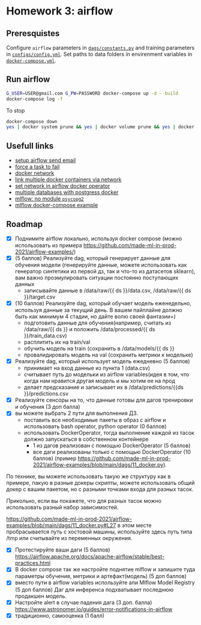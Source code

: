 # Homework 3: airflow

## Preresquistes

Configure `airflow` parameters in [`dags/constants.py`](dags/constants.py) and
training parameters in [`configs/config.yml`](configs/config.yml). Set paths to
data folders in envirenment variables in [`docker-compose.yml`](./docker-compose.yml).

## Run airflow

```bash
G_USER=USER@gmail.com G_PW=PASSWORD docker-compose up -d --build
docker-compose log -f
```

To stop

```bash
docker-compose down
yes | docker system prune && yes | docker volume prune && yes | docker network prune
```

## Usefull links

* [setup airflow send email](https://stackoverflow.com/questions/51829200/how-to-set-up-airflow-send-email)
* [force a task to fail](https://stackoverflow.com/questions/43111506/how-do-i-force-a-task-on-airflow-to-fail)
* [docker network](https://docs.docker.com/network/)
* [link multiple docker containers via network](https://tjtelan.com/blog/how-to-link-multiple-docker-compose-via-network/)
* [set network in airflow docker operator](https://github.com/apache/airflow/issues/8418)
* [multiple databases with postgress docker](https://github.com/mrts/docker-postgresql-multiple-databases)
* [mlflow: no module `psycopg2`](https://github.com/3loc/charts/issues/2)
* [mlflow docker-compose example](https://github.com/aganse/docker_mlflow_db/blob/master/docker-compose.yaml)

## Roadmap

- [X] Поднимите airflow локально, используя docker compose (можно использовать
      из примера https://github.com/made-ml-in-prod-2021/airflow-examples/)
- [X] (5 баллов) Реализуйте dag, который генерирует данные для обучения модели
      (генерируйте данные, можете использовать как генератор синтетики из
      первой дз, так и что-то из датасетов sklearn), вам важно проэмулировать
      ситуации постоянно поступающих данных
  - записывайте данные в /data/raw/{{ ds }}/data.csv, /data/raw/{{ ds }}/target.csv
- [X] (10 баллов) Реализуйте dag, который обучает модель еженедельно, используя
      данные за текущий день. В вашем пайплайне должно быть как минимум 4
      стадии, но дайте волю своей фантазии=)
  - подготовить данные для обучения(например, считать из /data/raw/{{ ds }} и
    положить /data/processed/{{ ds }}/train_data.csv)
  - расплитить их на train/val
  - обучить модель на train (сохранить в /data/models/{{ ds }}
  - провалидировать модель на val (сохранить метрики к модельке)
- [X] Реализуйте dag, который использует модель ежедневно (5 баллов)
  - принимает на вход данные из пункта 1 (data.csv)
  - считывает путь до модельки из airflow variables(идея в том, что когда нам
    нравится другая модель и мы хотим ее на прод
  - делает предсказание и записывает их в /data/predictions/{{ds }}/predictions.csv
- [X] Реализуйте сенсоры на то, что данные готовы для дагов тренировки и
      обучения (3 доп балла)
- [X] вы можете выбрать 2 пути для выполнения ДЗ.
  - поставить все необходимые пакеты в образ с airflow и использовать bash
    operator, python operator (0 баллов)
  - использовать DockerOperator, тогда выполнение каждой из тасок должно
    запускаться в собственном контейнере
    - 1 из дагов реализован с помощью DockerOperator (5 баллов)
    - все даги реализованы только с помощью DockerOperator (10 баллов) (пример
      https://github.com/made-ml-in-prod-2021/airflow-examples/blob/main/dags/11_docker.py).

По технике, вы можете использовать такую же структуру как в примере, пакую в
разные докеры скрипты, можете использовать общий докер с вашим пакетом, но с
разными точками входа для разных тасок.

Прикольно, если вы покажете, что для разных тасок можно использовать разный
набор зависимостей.

https://github.com/made-ml-in-prod-2021/airflow-examples/blob/main/dags/11_docker.py#L27
в этом месте пробрасывается путь с хостовой машины, используйте здесь путь типа
/tmp или считывайте из переменных окружения.

- [X] Протестируйте ваши даги (5 баллов)
      https://airflow.apache.org/docs/apache-airflow/stable/best-practices.html
- [X] В docker compose так же настройте поднятие mlflow и запишите туда
      параметры обучения, метрики и артефакт(модель) (5 доп баллов)
- [X] вместо пути в airflow variables  используйте апи Mlflow Model Registry (5
      доп баллов)
  Даг для инференса подхватывает последнюю продакшен модель.
- [X] Настройте alert в случае падения дага (3 доп. балла)
  https://www.astronomer.io/guides/error-notifications-in-airflow
- [X] традиционно, самооценка (1 балл)
